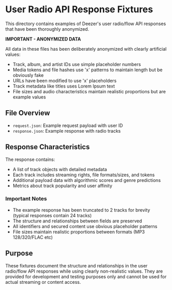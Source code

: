 # User Radio API Response Fixtures

This directory contains examples of Deezer's user radio/flow API responses that have been thoroughly anonymized.

**IMPORTANT - ANONYMIZED DATA**

All data in these files has been deliberately anonymized with clearly artificial values:
- Track, album, and artist IDs use simple placeholder numbers
- Media tokens and file hashes use 'x' patterns to maintain length but be obviously fake
- URLs have been modified to use 'x' placeholders
- Track metadata like titles uses Lorem Ipsum text
- File sizes and audio characteristics maintain realistic proportions but are example values

## File Overview

- `request.json`: Example request payload with user ID
- `response.json`: Example response with radio tracks

## Response Characteristics

The response contains:
- A list of track objects with detailed metadata
- Each track includes streaming rights, file formats/sizes, and tokens
- Additional payload data with algorithmic scores and genre predictions
- Metrics about track popularity and user affinity

### Important Notes

- The example response has been truncated to 2 tracks for brevity (typical responses contain 24 tracks)
- The structure and relationships between fields are preserved
- All identifiers and secured content use obvious placeholder patterns
- File sizes maintain realistic proportions between formats (MP3 128/320/FLAC etc)

## Purpose

These fixtures document the structure and relationships in the user radio/flow API responses while using clearly non-realistic values. They are provided for development and testing purposes only and cannot be used for actual streaming or content access.
